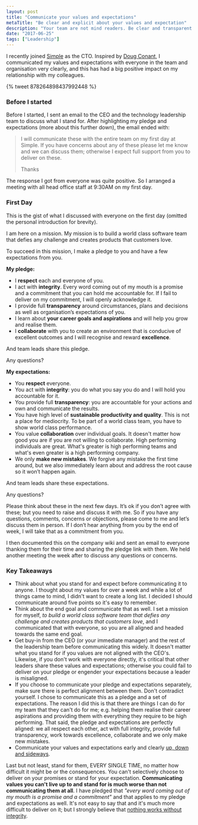 ```yaml
---
layout: post
title: "Communicate your values and expectations"
metaTitle: "Be clear and explicit about your values and expectation"
description: "Your team are not mind readers. Be clear and transparent about what you stand for and what you expect and deliver on it"
date: "2017-06-25"
tags: ["Leadership"]
---
```


I recently joined [Simple](https://simplehq.co/blog/the-story-of-simple/) as the CTO. Inspired by [Doug Conant](https://conantleadership.com/), I communicated my values and expectations with everyone in the team and organisation very clearly, and this has had a big positive impact on my relationship with my colleagues.

{% tweet 878264898437992448 %}

### Before I started
Before I started, I sent an email to the CEO and the technology leadership team to discuss what I stand for. After highlighting my pledge and expectations (more about this further down), the email ended with:

> I will communicate these with the entire team on my first day at Simple. If you have concerns about any of these please let me know and we can discuss them; otherwise I expect full support from you to deliver on these.
>
> Thanks

The response I got from everyone was quite positive. So I arranged a meeting with all head office staff at 9:30AM on my first day.

### First Day
This is the gist of what I discussed with everyone on the first day (omitted the personal introduction for brevity).

I am here on a mission. My mission is to build a world class software team that defies any challenge and creates products that customers love.

To succeed in this mission, I make a pledge to you and have a few expectations from you.

**My pledge:**

 - I **respect** each and everyone of you.
 - I act with **integrity**. Every word coming out of my mouth is a promise and a commitment that you can hold me accountable for. If I fail to deliver on my commitment, I will openly acknowledge it.
 - I provide full **transparency** around circumstances, plans and decisions as well as organisation’s expectations of you.
 - I learn about **your career goals and aspirations** and will help you grow and realise them.
 - I **collaborate** with you to create an environment that is conducive of excellent outcomes and I will recognise and reward **excellence**.

And team leads share this pledge.

Any questions?

**My expectations:**

 - You **respect** everyone.
 - You act with **integrity**: you do what you say you do and I will hold you accountable for it.
 - You provide full **transparency**: you are accountable for your actions and own and communicate the results.
 - You have high level of **sustainable productivity and quality**. This is not a place for mediocrity. To be part of a world class team, you have to show world class performance.
 - You value **collaboration** over individual goals. It doesn't matter how good you are if you are not willing to collaborate. High performing individuals are great. What's greater is high performing teams and what's even greater is a high performing company.
 - We only **make new mistakes**. We forgive any mistake the first time around, but we also immediately learn about and address the root cause so it won’t happen again.

And team leads share these expectations.

Any questions?

Please think about these in the next few days. It’s ok if you don’t agree with these; but you need to raise and discuss it with me. So if you have any questions, comments, concerns or objections, please come to me and let’s discuss them in person. If I don’t hear anything from you by the end of week, I will take that as a commitment from you.

I then documented this on the company wiki and sent an email to everyone thanking them for their time and sharing the pledge link with them. We held another meeting the week after to discuss any questions or concerns.

### Key Takeaways
 - Think about what you stand for and expect before communicating it to anyone. I thought about my values for over a week and while a lot of things came to mind, I didn't want to create a long list. I decided I should communicate around five points so it's easy to remember.
 - Think about the end goal and communicate that as well. I set a mission for myself, *to build a world class software team that defies any challenge and creates products that customers love*, and I communicated that with everyone, so you are all aligned and headed towards the same end goal.
 - Get buy-in from the CEO (or your immediate manager) and the rest of the leadership team before communicating this widely. It doesn't matter what you stand for if you values are not aligned with the CEO's. Likewise, if you don't work with everyone directly, it's critical that other leaders share these values and expectations; otherwise you could fail to deliver on your pledge or engender your expectations because a leader is misaligned.
 - If you choose to communicate your pledge and expectations separately, make sure there is perfect alignment between them. Don't contradict yourself. I chose to communicate this as a pledge and a set of expectations. The reason I did this is that there are things I can do for my team that they can't do for me; e.g. helping them realise their career aspirations and providing them with everything they require to be high performing. That said, the pledge and expectations are perfectly aligned: we all respect each other, act with full integrity, provide full transparency, work towards excellence, collaborate and we only make new mistakes.
 - Communicate your values and expectations early and clearly [up, down and sideways](http://www.mckinsey.com/global-themes/leadership/why-effective-leaders-must-manage-up-down-and-sideways).

Last but not least, stand for them, EVERY SINGLE TIME, no matter how difficult it might be or the consequences. You can't selectively choose to deliver on your promises or stand for your expectation. **Communicating values you can't live up to and stand for is much worse than not communicating them at all**. I have pledged that _"every word coming out of my mouth is a promise and a commitment"_ and that applies to my pledge and expectations as well. It's not easy to say that and it's much more difficult to deliver on it; but I strongly believe that [nothing works without integrity](http://hbswk.hbs.edu/item/integrity-without-it-nothing-works).
